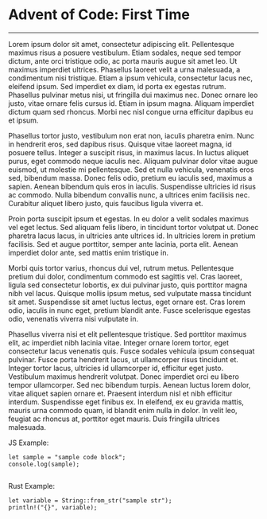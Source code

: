 <h1>Advent of Code: First Time</h1>
<hr>
<p>Lorem ipsum dolor sit amet, consectetur adipiscing elit. Pellentesque maximus risus a posuere vestibulum. Etiam sodales, neque sed tempor dictum, ante orci tristique odio, ac porta mauris augue sit amet leo. Ut maximus imperdiet ultrices. Phasellus laoreet velit a urna malesuada, a condimentum nisi tristique. Etiam a ipsum vehicula, consectetur lacus nec, eleifend ipsum. Sed imperdiet ex diam, id porta ex egestas rutrum. Phasellus pulvinar metus nisi, ut fringilla dui maximus nec. Donec ornare leo justo, vitae ornare felis cursus id. Etiam in ipsum magna. Aliquam imperdiet dictum quam sed rhoncus. Morbi nec nisl congue urna efficitur dapibus eu et ipsum.</p>
<p>Phasellus tortor justo, vestibulum non erat non, iaculis pharetra enim. Nunc in hendrerit eros, sed dapibus risus. Quisque vitae laoreet magna, id posuere tellus. Integer a suscipit risus, in maximus lacus. In luctus aliquet purus, eget commodo neque iaculis nec. Aliquam pulvinar dolor vitae augue euismod, ut molestie mi pellentesque. Sed et nulla vehicula, venenatis eros sed, bibendum massa. Donec felis odio, pretium eu iaculis sed, maximus a sapien. Aenean bibendum quis eros in iaculis. Suspendisse ultricies id risus ac commodo. Nulla bibendum convallis nunc, a ultrices enim facilisis nec. Curabitur aliquet libero justo, quis faucibus ligula viverra et.</p>
<p>Proin porta suscipit ipsum et egestas. In eu dolor a velit sodales maximus vel eget lectus. Sed aliquam felis libero, in tincidunt tortor volutpat ut. Donec pharetra lacus lacus, in ultricies ante ultrices id. In ultricies lorem in pretium facilisis. Sed et augue porttitor, semper ante lacinia, porta elit. Aenean imperdiet dolor ante, sed mattis enim tristique in.</p>
<p>Morbi quis tortor varius, rhoncus dui vel, rutrum metus. Pellentesque pretium dui dolor, condimentum commodo est sagittis vel. Cras laoreet, ligula sed consectetur lobortis, ex dui pulvinar justo, quis porttitor magna nibh vel lacus. Quisque mollis ipsum metus, sed vulputate massa tincidunt sit amet. Suspendisse sit amet luctus lectus, eget ornare est. Cras lorem odio, iaculis in nunc eget, pretium blandit ante. Fusce scelerisque egestas odio, venenatis viverra nisi vulputate in.</p>
<p>Phasellus viverra nisi et elit pellentesque tristique. Sed porttitor maximus elit, ac imperdiet nibh lacinia vitae. Integer ornare lorem tortor, eget consectetur lacus venenatis quis. Fusce sodales vehicula ipsum consequat pulvinar. Fusce porta hendrerit lacus, ut ullamcorper risus tincidunt et. Integer tortor lacus, ultricies id ullamcorper id, efficitur eget justo. Vestibulum maximus hendrerit volutpat. Donec imperdiet orci eu libero tempor ullamcorper. Sed nec bibendum turpis. Aenean luctus lorem dolor, vitae aliquet sapien ornare et. Praesent interdum nisl et nibh efficitur interdum. Suspendisse eget finibus ex. In eleifend, ex eu gravida mattis, mauris urna commodo quam, id blandit enim nulla in dolor. In velit leo, feugiat ac rhoncus at, porttitor eget mauris. Duis fringilla ultrices malesuada.</p>
<p>JS Example:</p>
<pre><code class="hljs language-javascript"><div class="mockup-code"><span class="hljs-keyword">let</span> sample = <span class="hljs-string">&quot;sample code block&quot;</span>;
<span class="hljs-variable language_">console</span>.<span class="hljs-title function_">log</span>(sample);</div>
</code></pre><p>Rust Example:</p>
<pre><code class="hljs language-rust"><div class="mockup-code"><span class="hljs-keyword">let</span> <span class="hljs-variable">variable</span> = <span class="hljs-type">String</span>::<span class="hljs-title function_ invoke__">from_str</span>(<span class="hljs-string">&quot;sample str&quot;</span>);
<span class="hljs-built_in">println!</span>(<span class="hljs-string">&quot;{}&quot;</span>, variable);</div>
</code></pre>